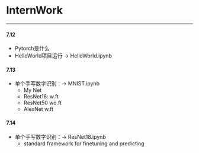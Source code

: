 # InternWork
---
#### 7.12
- Pytorch是什么
- HelloWorld项目运行 -> HelloWorld.ipynb
#### 7.13
- 单个手写数字识别：-> MNIST.ipynb
  - My Net
  - ResNet18: w.ft
  - ResNet50  wo.ft
  - AlexNet  w.ft
#### 7.14
- 单个手写数字识别：->  ResNet18.ipynb
  - standard framework for finetuning and predicting
